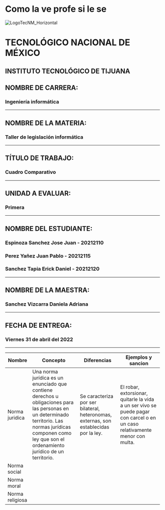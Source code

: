 # Como la ve profe si le se
![LogoTecNM_Horizontal](https://user-images.githubusercontent.com/101742408/160739752-3ab4ba83-01d7-49b6-9ede-3ab2478f0696.svg)
# **TECNOLÓGICO NACIONAL DE MÉXICO**
##            INSTITUTO TECNOLÓGICO DE TIJUANA 
## NOMBRE DE CARRERA: 
### Ingeniería informática
---
## NOMBRE DE LA MATERIA: 
### Taller de legislación informática
---
## TÍTULO DE TRABAJO: 
### Cuadro Comparativo
---
## UNIDAD A EVALUAR: 
### Primera
---
## NOMBRE DEL ESTUDIANTE: 
### Espinoza Sanchez Jose Juan - 20212110
### Perez Yañez Juan Pablo - 20212115
### Sanchez Tapia Erick Daniel - 20212120
---
## NOMBRE DE LA MAESTRA:
### Sanchez Vizcarra Daniela Adriana
---
## FECHA DE ENTREGA:
### Viernes 31 de abril del 2022
---
| Nombre           | Concepto    |Diferencias  |Ejemplos y sancion |
|------------------|-------------|-------------|-------------------|
| Norma juridica   | Una norma jurídica es un enunciado que contiene derechos u obligaciones para las personas en un determinado territorio. Las normas jurídicas componen como ley que son el ordenamiento jurídico de un territorio.|Se caracteriza por ser bilateral, heteronomas, externas, son establecidas por la ley.|El robar, extorsionar, quitarle la vida a un ser vivo se puede pagar con carcel o en un caso relativamente menor con multa.|
| Norma social     |             |             |                   |
| Norma moral      |             |             |                   |
| Norma religiosa  |             |             |                   |

